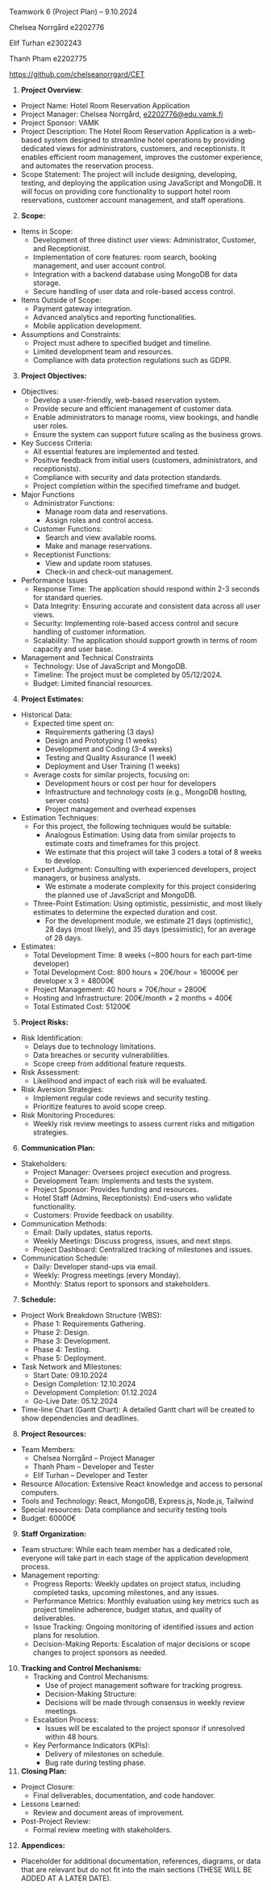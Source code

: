 Teamwork 6 (Project Plan) – 9.10.2024

Chelsea Norrgård e2202776

Elif Turhan e2302243

Thanh Pham e2202775

<https://github.com/chelseanorrgard/CET>

1. **Project Overview**:

- Project Name: Hotel Room Reservation Application
- Project Manager: Chelsea Norrgård, <e2202776@edu.vamk.fi>
- Project Sponsor: VAMK
- Project Description: The Hotel Room Reservation Application is a web-based system designed to streamline hotel operations by providing dedicated views for administrators, customers, and receptionists. It enables efficient room management, improves the customer experience, and automates the reservation process.
- Scope Statement: The project will include designing, developing, testing, and deploying the application using JavaScript and MongoDB. It will focus on providing core functionality to support hotel room reservations, customer account management, and staff operations.

2. **Scope:**

- Items in Scope:
  - Development of three distinct user views: Administrator, Customer, and Receptionist.
  - Implementation of core features: room search, booking management, and user account control.
  - Integration with a backend database using MongoDB for data storage.
  - Secure handling of user data and role-based access control.
- Items Outside of Scope:
  - Payment gateway integration.
  - Advanced analytics and reporting functionalities.
  - Mobile application development.
- Assumptions and Constraints:
  - Project must adhere to specified budget and timeline.
  - Limited development team and resources.
  - Compliance with data protection regulations such as GDPR.

3. **Project Objectives:**

- Objectives:
  - Develop a user-friendly, web-based reservation system.
  - Provide secure and efficient management of customer data.
  - Enable administrators to manage rooms, view bookings, and handle user roles.
  - Ensure the system can support future scaling as the business grows.
- Key Success Criteria:
  - All essential features are implemented and tested.
  - Positive feedback from initial users (customers, administrators, and receptionists).
  - Compliance with security and data protection standards.
  - Project completion within the specified timeframe and budget.
- Major Functions
  - Administrator Functions:
    - Manage room data and reservations.
    - Assign roles and control access.
  - Customer Functions:
    - Search and view available rooms.
    - Make and manage reservations.
  - Receptionist Functions:
    - View and update room statuses.
    - Check-in and check-out management.
- Performance Issues
  - Response Time: The application should respond within 2-3 seconds for standard queries.
  - Data Integrity: Ensuring accurate and consistent data across all user views.
  - Security: Implementing role-based access control and secure handling of customer information.
  - Scalability: The application should support growth in terms of room capacity and user base.
- Management and Technical Constraints
  - Technology: Use of JavaScript and MongoDB.
  - Timeline: The project must be completed by 05/12/2024.
  - Budget: Limited financial resources.

4. **Project Estimates:**

- Historical Data:
  - Expected time spent on:
    - Requirements gathering (3 days)
    - Design and Prototyping (1 weeks)
    - Development and Coding (3-4 weeks)
    - Testing and Quality Assurance (1 week)
    - Deployment and User Training (1 weeks)
  - Average costs for similar projects, focusing on:
    - Development hours or cost per hour for developers
    - Infrastructure and technology costs (e.g., MongoDB hosting, server costs)
    - Project management and overhead expenses
- Estimation Techniques:
  - For this project, the following techniques would be suitable:
    - Analogous Estimation: Using data from similar projects to estimate costs and timeframes for this project.
    - We estimate that this project will take 3 coders a total of 8 weeks to develop.
  - Expert Judgment: Consulting with experienced developers, project managers, or business analysts.
    - We estimate a moderate complexity for this project considering the planned use of JavaScript and MongoDB.
  - Three-Point Estimation: Using optimistic, pessimistic, and most likely estimates to determine the expected duration and cost.
    - For the development module, we estimate 21 days (optimistic), 28 days (most likely), and 35 days (pessimistic), for an average of 28 days.
- Estimates:
  - Total Development Time: 8 weeks (~800 hours for each part-time developer)
  - Total Development Cost: 800 hours × 20€/hour = 16000€ per developer x 3 = 48000€
  - Project Management: 40 hours × 70€/hour = 2800€
  - Hosting and Infrastructure: 200€/month × 2 months = 400€
  - Total Estimated Cost: 51200€

5. **Project Risks:**

- Risk Identification:
  - Delays due to technology limitations.
  - Data breaches or security vulnerabilities.
  - Scope creep from additional feature requests.
- Risk Assessment:
  - Likelihood and impact of each risk will be evaluated.
- Risk Aversion Strategies:
  - Implement regular code reviews and security testing.
  - Prioritize features to avoid scope creep.
- Risk Monitoring Procedures:
  - Weekly risk review meetings to assess current risks and mitigation strategies.

6. **Communication Plan:**

- Stakeholders:
  - Project Manager: Oversees project execution and progress.
  - Development Team: Implements and tests the system.
  - Project Sponsor: Provides funding and resources.
  - Hotel Staff (Admins, Receptionists): End-users who validate functionality.
  - Customers: Provide feedback on usability.
- Communication Methods:
  - Email: Daily updates, status reports.
  - Weekly Meetings: Discuss progress, issues, and next steps.
  - Project Dashboard: Centralized tracking of milestones and issues.
- Communication Schedule:
  - Daily: Developer stand-ups via email.
  - Weekly: Progress meetings (every Monday).
  - Monthly: Status report to sponsors and stakeholders.

7. **Schedule:**

- Project Work Breakdown Structure (WBS):
  - Phase 1: Requirements Gathering.
  - Phase 2: Design.
  - Phase 3: Development.
  - Phase 4: Testing.
  - Phase 5: Deployment.
- Task Network and Milestones:
  - Start Date: 09.10.2024
  - Design Completion: 12.10.2024
  - Development Completion: 01.12.2024
  - Go-Live Date: 05.12.2024
- Time-line Chart (Gantt Chart): A detailed Gantt chart will be created to show dependencies and deadlines.

8. **Project Resources:**

- Team Members:
  - Chelsea Norrgård – Project Manager
  - Thanh Pham – Developer and Tester
  - Elif Turhan – Developer and Tester
- Resource Allocation: Extensive React knowledge and access to personal computers.
- Tools and Technology: React, MongoDB, Express.js, Node.js, Tailwind
- Special resources: Data compliance and security testing tools
- Budget: 60000€

9. **Staff Organization:**

- Team structure: While each team member has a dedicated role, everyone will take part in each stage of the application development process.
- Management reporting:
  - Progress Reports: Weekly updates on project status, including completed tasks, upcoming milestones, and any issues.
  - Performance Metrics: Monthly evaluation using key metrics such as project timeline adherence, budget status, and quality of deliverables.
  - Issue Tracking: Ongoing monitoring of identified issues and action plans for resolution.
  - Decision-Making Reports: Escalation of major decisions or scope changes to project sponsors as needed.

10. **Tracking and Control Mechanisms:**
    - Tracking and Control Mechanisms:
      - Use of project management software for tracking progress.
      - Decision-Making Structure:
      - Decisions will be made through consensus in weekly review meetings.
    - Escalation Process:
      - Issues will be escalated to the project sponsor if unresolved within 48 hours.
    - Key Performance Indicators (KPIs):
      - Delivery of milestones on schedule.
      - Bug rate during testing phase.
11. **Closing Plan:**

- Project Closure:
  - Final deliverables, documentation, and code handover.
- Lessons Learned:
  - Review and document areas of improvement.
- Post-Project Review:
  - Formal review meeting with stakeholders.

12. **Appendices:**

- Placeholder for additional documentation, references, diagrams, or data that are relevant but do not fit into the main sections (THESE WILL BE ADDED AT A LATER DATE).
